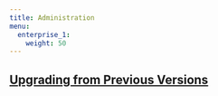 ```yaml
---
title: Administration
menu:
  enterprise_1:
    weight: 50
---
```


## [Upgrading from Previous Versions](/enterprise/v1.0/administration/upgrading/)
